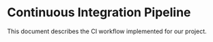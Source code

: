 # Continuous Integration Pipeline

This document describes the CI workflow implemented for our project.

